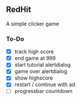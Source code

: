 ## RedHit
A simple clicker game

### To-Do
- [x] track high score
- [x] end game at 999
- [x] start tutorial alertdialog
- [x] game over alertdialog
- [x] show highscore
- [x] restart / continue with ad
- [ ] progressbar countdown